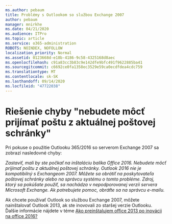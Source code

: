 ```yaml
---
ms.author: pebaum
title: Problémy s Outlookom so službou Exchange 2007
author: pebaum
manager: mnirkhe
ms.date: 04/21/2020
ms.audience: ITPro
ms.topic: article
ms.service: o365-administration
ROBOTS: NOINDEX, NOFOLLOW
localization_priority: Normal
ms.assetid: 0123668d-e18b-4186-9c58-4325168d8aec
ms.openlocfilehash: c91a83cc3b83c9e142dfe9bfc491f9622885ba41
ms.sourcegitcommit: c6692ce0fa1358ec3529e59ca0ecdfdea4cdc759
ms.translationtype: MT
ms.contentlocale: sk-SK
ms.lasthandoff: 09/14/2020
ms.locfileid: "47722038"
---
```

# <a name="solution-for-error-you-wont-be-able-to-receive-mail-from-a-current-mailbox"></a>Riešenie chyby "nebudete môcť prijímať poštu z aktuálnej poštovej schránky"
Pri pokuse o použitie Outlooku 365/2016 so serverom Exchange 2007 sa zobrazí nasledovné chyby:

*Zastaviť, mali by ste počkať na inštaláciu balíka Office 2016. Nebudete môcť prijímať poštu z aktuálnej poštovej schránky. Outlook 2016 nie je kompatibilný s Exchangeom 2007. Môžete sa obrátiť na poskytovateľa poštovej schránky alebo na správcu systému o tomto probléme. Zdroj, ktorý sa pokúšate použiť, sa nachádza v nepodporovanej verzii servera Microsoft Exchange. Ak potrebujete pomoc, obráťte sa na správcu e-mailu.*

Ak chcete používať Outlook so službou Exchange 2007, môžete nainštalovať Outlook 2013, ak ste inovovali zo staršej verzie Outlooku. Ďalšie informácie nájdete v téme [Ako preinštalujem office 2013 po inovácii na office 2016?](https://support.office.com/article/a6ca92f4-cbb4-4609-9fdb-f8d3dd6812f3)